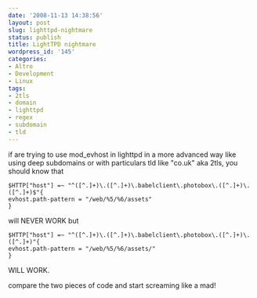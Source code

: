 ```yaml
---
date: '2008-11-13 14:38:56'
layout: post
slug: lighttpd-nightmare
status: publish
title: LightTPD nightmare
wordpress_id: '145'
categories:
- Altro
- Development
- Linux
tags:
- 2tls
- domain
- lighttpd
- regex
- subdomain
- tld
---
```


if are trying to use mod_evhost in lighttpd in a more advanced way like using deep subdomains or with particulars tld like "co.uk" aka 2tls, you should know that
```
$HTTP["host"] =~ "^([^.]+)\.([^.]+)\.babelclient\.photobox\.([^.]+)\.([^.]+)$"{
evhost.path-pattern = "/web/%5/%6/assets"
}
```
will NEVER WORK but
```
$HTTP["host"] =~ "^([^.]+)\.([^.]+)\.babelclient\.photobox\.([^.]+)\.([^.]+)"{
evhost.path-pattern = "/web/%5/%6/assets/"
}
```
WILL WORK.

compare the two pieces of code and start screaming like a mad!
